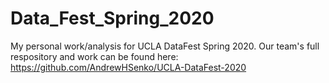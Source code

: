 # Data_Fest_Spring_2020
My personal work/analysis for UCLA DataFest Spring 2020.
Our team's full respository and work can be found here:
https://github.com/AndrewHSenko/UCLA-DataFest-2020
